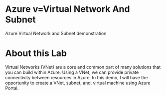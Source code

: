 # Azure v=Virtual Network And Subnet
Azure Virtual Network and Subnet demonstration

# About this Lab
Virtual Networks (VNet) are a core and common part of many solutions that you can build within Azure. Using a VNet, we can provide private connectivity between resources in Azure. In this demo, I will have the opportunity to create a VNet, subnet, and, virtual machine using Azure Portal. 
